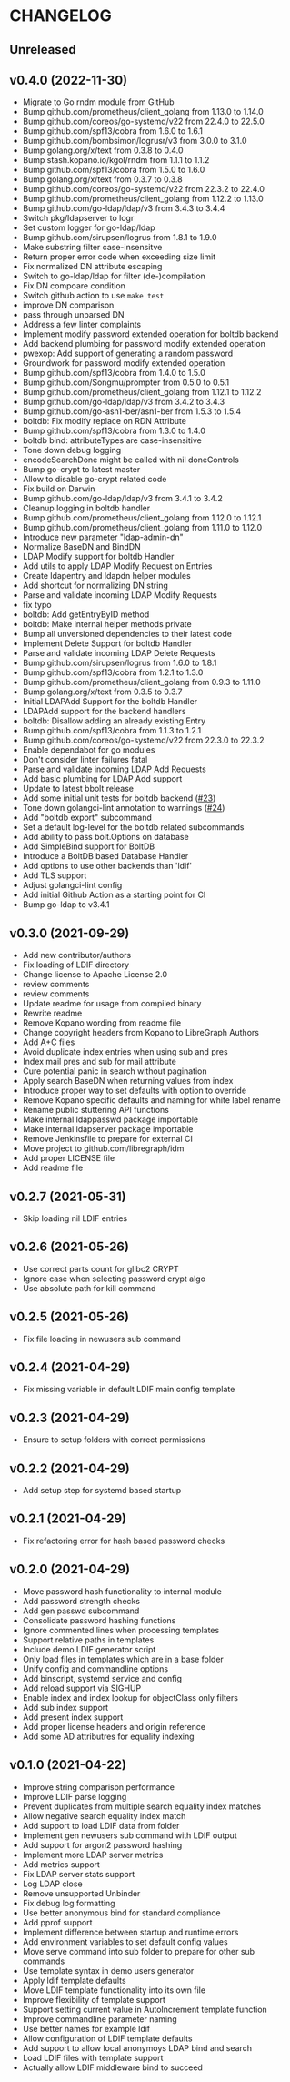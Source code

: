 # CHANGELOG

## Unreleased



## v0.4.0 (2022-11-30)

- Migrate to Go rndm module from GitHub
- Bump github.com/prometheus/client_golang from 1.13.0 to 1.14.0
- Bump github.com/coreos/go-systemd/v22 from 22.4.0 to 22.5.0
- Bump github.com/spf13/cobra from 1.6.0 to 1.6.1
- Bump github.com/bombsimon/logrusr/v3 from 3.0.0 to 3.1.0
- Bump golang.org/x/text from 0.3.8 to 0.4.0
- Bump stash.kopano.io/kgol/rndm from 1.1.1 to 1.1.2
- Bump github.com/spf13/cobra from 1.5.0 to 1.6.0
- Bump golang.org/x/text from 0.3.7 to 0.3.8
- Bump github.com/coreos/go-systemd/v22 from 22.3.2 to 22.4.0
- Bump github.com/prometheus/client_golang from 1.12.2 to 1.13.0
- Bump github.com/go-ldap/ldap/v3 from 3.4.3 to 3.4.4
- Switch pkg/ldapserver to logr
- Set custom logger for go-ldap/ldap
- Bump github.com/sirupsen/logrus from 1.8.1 to 1.9.0
- Make substring filter case-insensitve
- Return proper error code when exceeding size limit
- Fix normalized DN attribute escaping
- Switch to go-ldap/ldap for filter (de-)compilation
- Fix DN compoare condition
- Switch github action to use `make test`
- improve DN comparison
- pass through unparsed DN
- Address a few linter complaints
- Implement modify password extended operation for boltdb backend
- Add backend plumbing for password modify extended operation
- pwexop: Add support of generating a random password
- Groundwork for password modify extended operation
- Bump github.com/spf13/cobra from 1.4.0 to 1.5.0
- Bump github.com/Songmu/prompter from 0.5.0 to 0.5.1
- Bump github.com/prometheus/client_golang from 1.12.1 to 1.12.2
- Bump github.com/go-ldap/ldap/v3 from 3.4.2 to 3.4.3
- Bump github.com/go-asn1-ber/asn1-ber from 1.5.3 to 1.5.4
- boltdb: Fix modify replace on RDN Attribute
- Bump github.com/spf13/cobra from 1.3.0 to 1.4.0
- boltdb bind: attributeTypes are case-insensitive
- Tone down debug logging
- encodeSearchDone might be called with nil doneControls
- Bump go-crypt to latest master
- Allow to disable go-crypt related code
- Fix build on Darwin
- Bump github.com/go-ldap/ldap/v3 from 3.4.1 to 3.4.2
- Cleanup logging in boltdb handler
- Bump github.com/prometheus/client_golang from 1.12.0 to 1.12.1
- Bump github.com/prometheus/client_golang from 1.11.0 to 1.12.0
- Introduce new parameter "ldap-admin-dn"
- Normalize BaseDN and BindDN
- LDAP Modify support for boltdb Handler
- Add utils to apply LDAP Modify Request on Entries
- Create ldapentry and ldapdn helper modules
- Add shortcut for normalizing DN string
- Parse and validate incoming LDAP Modify Requests
- fix typo
- boltdb: Add getEntryByID method
- boltdb: Make internal helper methods private
- Bump all unversioned dependencies to their latest code
- Implement Delete Support for boltdb Handler
- Parse and validate incoming LDAP Delete Requests
- Bump github.com/sirupsen/logrus from 1.6.0 to 1.8.1
- Bump github.com/spf13/cobra from 1.2.1 to 1.3.0
- Bump github.com/prometheus/client_golang from 0.9.3 to 1.11.0
- Bump golang.org/x/text from 0.3.5 to 0.3.7
- Initial LDAPAdd Support for the boltdb Handler
- LDAPAdd support for the backend handlers
- boltdb: Disallow adding an already existing Entry
- Bump github.com/spf13/cobra from 1.1.3 to 1.2.1
- Bump github.com/coreos/go-systemd/v22 from 22.3.0 to 22.3.2
- Enable dependabot for go modules
- Don't consider linter failures fatal
- Parse and validate incoming LDAP Add Requests
- Add basic plumbing for LDAP Add support
- Update to latest bbolt release
- Add some initial unit tests for boltdb backend ([#23](https://github.com/libregraph/idm/issues/23/))
- Tone down golangci-lint annotation to warnings ([#24](https://github.com/libregraph/idm/issues/24/))
- Add "boltdb export" subcommand
- Set a default log-level for the boltdb related subcommands
- Add ability to pass bolt.Options on database
- Add SimpleBind support for BoltDB
- Introduce a BoltDB based Database Handler
- Add options to use other backends than 'ldif'
- Add TLS support
- Adjust golangci-lint config
- Add initial Github Action as a starting point for CI
- Bump go-ldap to v3.4.1


## v0.3.0 (2021-09-29)

- Add new contributor/authors
- Fix loading of LDIF directory
- Change license to Apache License 2.0
- review comments
- review comments
- Update readme for usage from compiled binary
- Rewrite readme
- Remove Kopano wording from readme file
- Change copyright headers from Kopano to LibreGraph Authors
- Add A+C files
- Avoid duplicate index entries when using sub and pres
- Index mail pres and sub for mail attribute
- Cure potential panic in search without pagination
- Apply search BaseDN when returning values from index
- Introduce proper way to set defaults with option to override
- Remove Kopano specific defaults and naming for white label rename
- Rename public stuttering API functions
- Make internal ldappasswd package importable
- Make internal ldapserver package importable
- Remove Jenkinsfile to prepare for external CI
- Move project to github.com/libregraph/idm
- Add proper LICENSE file
- Add readme file


## v0.2.7 (2021-05-31)

- Skip loading nil LDIF entries


## v0.2.6 (2021-05-26)

- Use correct parts count for glibc2 CRYPT
- Ignore case when selecting password crypt algo
- Use absolute path for kill command


## v0.2.5 (2021-05-26)

- Fix file loading in newusers sub command


## v0.2.4 (2021-04-29)

- Fix missing variable in default LDIF main config template


## v0.2.3 (2021-04-29)

- Ensure to setup folders with correct permissions


## v0.2.2 (2021-04-29)

- Add setup step for systemd based startup


## v0.2.1 (2021-04-29)

- Fix refactoring error for hash based password checks


## v0.2.0 (2021-04-29)

- Move password hash functionality to internal module
- Add password strength checks
- Add gen passwd subcommand
- Consolidate password hashing functions
- Ignore commented lines when processing templates
- Support relative paths in templates
- Include demo LDIF generator script
- Only load files in templates which are in a base folder
- Unify config and commandline options
- Add binscript, systemd service and config
- Add reload support via SIGHUP
- Enable index and index lookup for objectClass only filters
- Add sub index support
- Add present index support
- Add proper license headers and origin reference
- Add some AD attributres for equality indexing


## v0.1.0 (2021-04-22)

- Improve string comparison performance
- Improve LDIF parse logging
- Prevent duplicates from multiple search equality index matches
- Allow negative search equality index match
- Add support to load LDIF data from folder
- Implement gen newusers sub command with LDIF output
- Add support for argon2 password hashing
- Implement more LDAP server metrics
- Add metrics support
- Fix LDAP server stats support
- Log LDAP close
- Remove unsupported Unbinder
- Fix debug log formatting
- Use better anonymous bind for standard compliance
- Add pprof support
- Implement difference between startup and runtime errors
- Add environment variables to set default config values
- Move serve command into sub folder to prepare for other sub commands
- Use template syntax in demo users generator
- Apply ldif template defaults
- Move LDIF template functionality into its own file
- Improve flexibility of template support
- Support setting current value in AutoIncrement template function
- Improve commandline parameter naming
- Use better names for example ldif
- Allow configuration of LDIF template defaults
- Add support to allow local anonymoys LDAP bind and search
- Load LDIF files with template support
- Actually allow LDIF middleware bind to succeed


